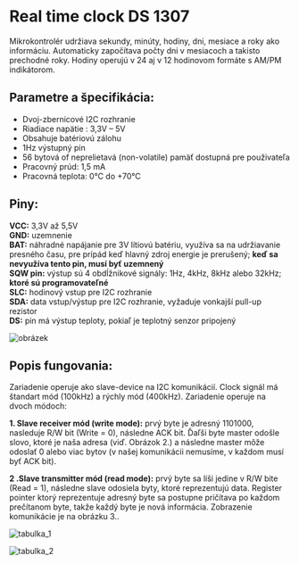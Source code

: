 # Real time clock DS 1307

Mikrokontrolér udržiava sekundy, minúty, hodiny, dni, mesiace a roky ako informáciu. Automaticky započítava počty dni v mesiacoch a takisto prechodné roky. Hodiny operujú v 24 aj v 12 hodinovom formáte s AM/PM indikátorom.

## Parametre a špecifikácia:

- Dvoj-zbernicové I2C rozhranie
- Riadiace napätie : 3,3V – 5V
- Obsahuje batériovú zálohu
- 1Hz výstupný pin
- 56 bytová of neprelietavá (non-volatile) pamäť dostupná pre použivateľa
- Pracovný prúd: 1,5 mA
- Pracovná teplota: 0°C do +70°C

## Piny:

**VCC:** 3,3V až 5,5V  
**GND:** uzemnenie  
**BAT:** náhradné napájanie pre 3V lítiovú batériu, využíva sa na udržiavanie presného času, pre prípád keď hlavný zdroj energie je prerušený; **keď sa nevyužíva tento pin, musí byť uzemnený**  
**SQW pin:** výstup sú 4 obdĺžnikové signály: 1Hz, 4kHz, 8kHz alebo 32kHz; **ktoré sú programovateľné**  
**SLC:** hodinový vstup pre I2C rozhranie  
**SDA:** data vstup/výstup pre I2C rozhranie, vyžaduje vonkajší pull-up rezistor  
**DS:** pin má výstup teploty, pokiaľ je teplotný senzor pripojený  

![obrázek](https://lastminuteengineers.b-cdn.net/wp-content/uploads/arduino/DS1307-RTC-Module-Pinout.png)

## Popis fungovania:

Zariadenie operuje ako slave-device na I2C komunikácií. Clock signál má štandart mód (100kHz) a rýchly mód (400kHz). Zariadenie operuje na dvoch módoch:

**1. Slave receiver mód (write mode):** prvý byte je adresný 1101000, nasleduje R/W bit (Write = 0), následne ACK bit. Ďaľši byte master odošle slovo, ktoré je naša adresa (viď. Obrázok 2.) a následne master môže odoslať 0 alebo viac bytov (v našej komunikácii nemusíme, v každom musí byť ACK bit).

**2 .Slave transmitter mód (read mode):** prvý byte sa líši jedine v R/W bite (Read = 1), následne slave odosiela byty, ktoré reprezentujú data. Register pointer ktorý reprezentuje adresný byte sa postupne pričítava po každom prečítanom byte, takže každý byte je nová informácia. Zobrazenie komunikácie je na obrázku 3..

![tabulka_1](https://github.com/david3891/Digital-electronic-2/blob/main/dokumentace/obr%C3%A1zky/RTC_DS1307_1.PNG)

![tabulka_2](https://github.com/david3891/Digital-electronic-2/blob/main/dokumentace/obr%C3%A1zky/RTC_DS1307_2.PNG)






















